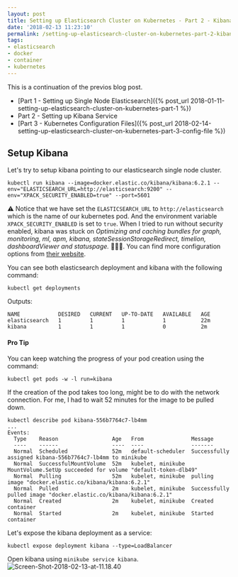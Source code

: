 ```yaml
---
layout: post
title: Setting up Elasticsearch Cluster on Kubernetes - Part 2 - Kibana
date: '2018-02-13 11:23:10'
permalink: /setting-up-elasticsearch-cluster-on-kubernetes-part-2-kibana/
tags:
- elasticsearch
- docker
- container
- kubernetes
---
```


This is a continuation of the previos blog post. 

- [Part 1 - Setting up Single Node Elasticsearch]({% post_url 2018-01-11-setting-up-elasticsearch-cluster-on-kubernetes-part-1 %})
- Part 2 - Setting up Kibana Service
- [Part 3 - Kubernetes Configuration Files]({% post_url 2018-02-14-setting-up-elasticsearch-cluster-on-kubernetes-part-3-config-file %})

Setup Kibana
------------
Let's try to setup kibana pointing to our elasticsearch single node cluster.

```
kubectl run kibana --image=docker.elastic.co/kibana/kibana:6.2.1 --env="ELASTICSEARCH_URL=http://elasticsearch:9200" --env="XPACK_SECURITY_ENABLED=true" --port=5601
```

⚠️ Notice that we have set the `ELASTICSEARCH_URL` to `http://elasticsearch` which is the name of our kubernetes pod. And the environment variable `XPACK_SECURITY_ENABLED` is set to `true`. When I tried to run without security enabled, kibana was stuck on *Optimizing and caching bundles for graph, monitoring, ml, apm, kibana, stateSessionStorageRedirect, timelion, dashboardViewer and statuspage.* 🤦🏽‍♂️. You can find more configuration options from [their website](https://www.elastic.co/guide/en/kibana/6.1/_configuring_kibana_on_docker.html#docker-env-config).

You can see both elasticsearch deployment and kibana with the following command:
```
kubectl get deployments
```
Outputs:
```
NAME            DESIRED   CURRENT   UP-TO-DATE   AVAILABLE   AGE
elasticsearch   1         1         1            1           22m
kibana          1         1         1            0           2m
```

#### Pro Tip ####
You can keep watching the progress of your pod creation using the command:
```
kubectl get pods -w -l run=kibana
```

If the creation of the pod takes too long, might be to do with the network connection. For me, I had to wait 52 minutes for the image to be pulled down.
```
kubectl describe pod kibana-556b7764c7-lb4mm
...
Events:
  Type    Reason                 Age   From               Message
  ----    ------                 ----  ----               -------
  Normal  Scheduled              52m   default-scheduler  Successfully assigned kibana-556b7764c7-lb4mm to minikube
  Normal  SuccessfulMountVolume  52m   kubelet, minikube  MountVolume.SetUp succeeded for volume "default-token-dlb49"
  Normal  Pulling                52m   kubelet, minikube  pulling image "docker.elastic.co/kibana/kibana:6.2.1"
  Normal  Pulled                 2m    kubelet, minikube  Successfully pulled image "docker.elastic.co/kibana/kibana:6.2.1"
  Normal  Created                2m    kubelet, minikube  Created container
  Normal  Started                2m    kubelet, minikube  Started container
```

Let's expose the kibana deployment as a service:
```Shell
kubectl expose deployment kibana --type=LoadBalancer 
```

Open kibana using `minikube service kibana`.
![Screen-Shot-2018-02-13-at-11.18.40](https://s3-eu-west-1.amazonaws.com/images.chekkan.com/Screen-Shot-2018-02-13-at-11.18.40.png)